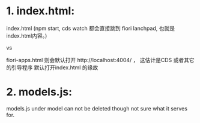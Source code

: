 # 1. index.html:

index.html  (npm start, cds watch 都会直接跳到 fiori lanchpad, 也就是index.html内容。)

vs

fiori-apps.html 则会默认打开 http://localhost:4004/  ， 这估计是CDS 或者其它的引导程序   默认打开index.html 的缘故

# 2. models.js:

models.js under model can not be deleted though not sure what it serves for.


